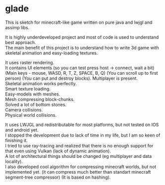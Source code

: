 # glade


This is sketch for minecraft-like game written on pure java and lwjgl and assimp libs.  

It is highly underdeveloped project and most of code is used to understand best approach.  
The main benefit of this project is to understand how to write 3d game with skeletal animation and easy-loading textures.

It uses raster rendering.  
It contains UI elements (so you can test press host -> connect, wait a bit) (Main keys - mouse, WASD, R, T, Z, SPACE, B, Q) (You can scroll up to first person) (You can put and destroy blocks).
Multiplayer is present.  
Skeletal animation works perfectly.  
Smart texture loading.  
Easy-models with meshes.  
Mesh compressing block-chunks.  
Solved a lot of bottom stones.  
Camera collisions.  
Physical world collisions.  

It uses LWJGL and redistributable for most platforms, but not tested on IOS and android yet.  
I stopped the development due to lack of time in my life, but I am so keen of finishing it.  
I tried to use ray-tracing and realized that there is no enough support for that even using Vulkan (lack of dynamic animation).  
A lot of architectural things should be changed (eg multiplayer and data locality).  
I also developed cool algorithm for compressing minecraft worlds, but not implemented yet. (it can compress much better than standart minecraft segment-tree compressor) (It is based on hashing).  


